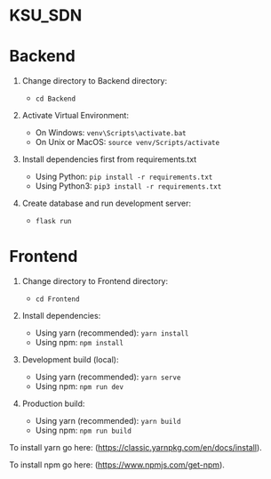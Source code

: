 # KSU_SDN


# Backend

1. Change directory to Backend directory: 
   * `cd Backend`

2. Activate Virtual Environment: 
    * On Windows: `venv\Scripts\activate.bat`
    * On Unix or MacOS: `source venv/Scripts/activate`

3. Install dependencies first from requirements.txt 
    * Using Python: `pip install -r requirements.txt`
    * Using Python3: `pip3 install -r requirements.txt`

4. Create database and run development server: 
    * `flask run`

# Frontend

1. Change directory to Frontend directory: 
     * `cd Frontend`

2. Install dependencies: 
    * Using yarn (recommended): `yarn install`
    * Using npm: `npm install`

3. Development build (local):
    * Using yarn (recommended): `yarn serve`
    * Using npm: `npm run dev`

4. Production build:
    * Using yarn (recommended): `yarn build`
    * Using npm: `npm run build`


To install yarn go here: (https://classic.yarnpkg.com/en/docs/install).

To install npm go here: (https://www.npmjs.com/get-npm).
